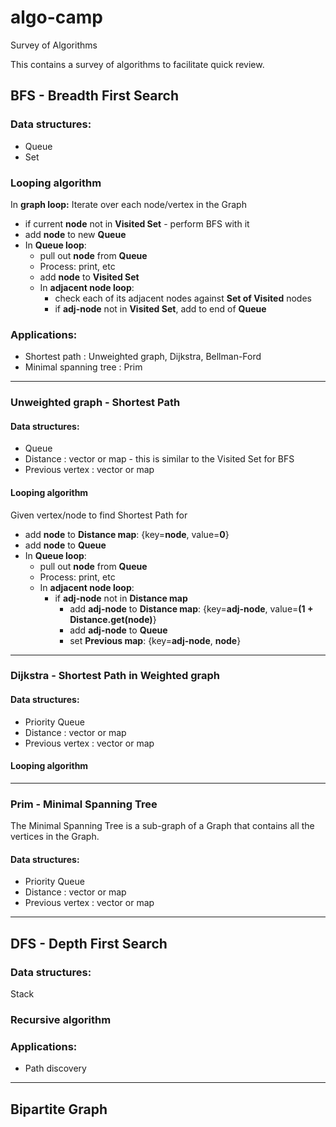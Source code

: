 # algo-camp
Survey of Algorithms

This contains a survey of algorithms to facilitate quick review.

## BFS - Breadth First Search

### Data structures:
* Queue
* Set

### Looping algorithm

In **graph loop:** Iterate over each node/vertex in the Graph
* if current **node** not in **Visited Set** - perform BFS with it
* add **node** to new **Queue**
* In **Queue loop**:
  * pull out **node** from **Queue**
  * Process: print, etc
  * add **node** to **Visited Set**
  * In **adjacent node loop**:
    * check each of its adjacent nodes against **Set of Visited** nodes
    * if **adj-node** not in **Visited Set**, add to end of **Queue**
    
### Applications: 
* Shortest path : Unweighted graph, Dijkstra, Bellman-Ford
* Minimal spanning tree : Prim

---
### Unweighted graph - Shortest Path

#### Data structures:
* Queue
* Distance : vector or map - this is similar to the Visited Set for BFS
* Previous vertex : vector or map

#### Looping algorithm

Given vertex/node to find Shortest Path for
* add **node** to **Distance map**: {key=**node**, value=**0**}
* add **node** to **Queue**
* In **Queue loop**:
  * pull out **node** from **Queue**
  * Process: print, etc
  * In **adjacent node loop**:
    * if **adj-node** not in **Distance map**
      * add **adj-node** to **Distance map**: {key=**adj-node**, value=**(1 + Distance.get(node)**}
      * add **adj-node** to **Queue**
      * set **Previous map**: {key=**adj-node**, **node**}
    
---
### Dijkstra - Shortest Path in Weighted graph

#### Data structures:
* Priority Queue
* Distance : vector or map
* Previous vertex : vector or map

#### Looping algorithm

---
### Prim - Minimal Spanning Tree

The Minimal Spanning Tree is a sub-graph of a Graph that contains all the vertices in the Graph.

#### Data structures:
* Priority Queue
* Distance : vector or map
* Previous vertex : vector or map

---
## DFS - Depth First Search

### Data structures:
Stack

### Recursive algorithm

### Applications:
* Path discovery

---

## Bipartite Graph



